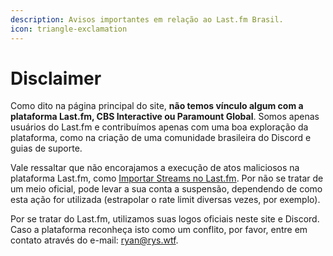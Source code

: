 ```yaml
---
description: Avisos importantes em relação ao Last.fm Brasil.
icon: triangle-exclamation
---
```


# Disclaimer

Como dito na página principal do site, **não temos vínculo algum com a plataforma Last.fm, CBS Interactive ou Paramount Global**. Somos apenas usuários do Last.fm e contribuímos apenas com uma boa exploração da plataforma, como na criação de uma comunidade brasileira do Discord e guias de suporte.

Vale ressaltar que não encorajamos a execução de atos maliciosos na plataforma Last.fm, como [Importar Streams no Last.fm](importar-streams.md). Por não se tratar de um meio oficial, pode levar a sua conta a suspensão, dependendo de como esta ação for utilizada (estrapolar o rate limit diversas vezes, por exemplo).

Por se tratar do Last.fm, utilizamos suas logos oficiais neste site e Discord. Caso a plataforma reconheça isto como um conflito, por favor, entre em contato através do e-mail: [ryan@rys.wtf](mailto:ryan@rys.wtf).
